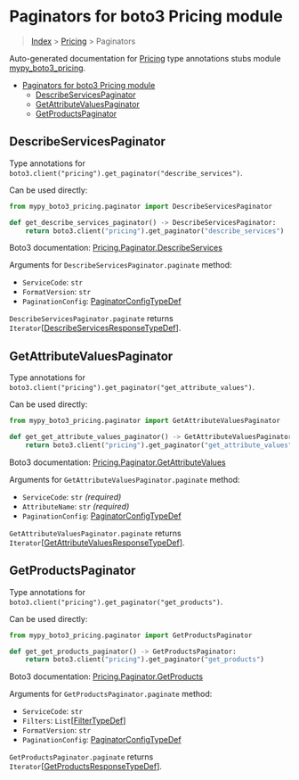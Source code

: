 # Paginators for boto3 Pricing module

> [Index](..) > [Pricing](.) > Paginators

Auto-generated documentation for
[Pricing](https://boto3.amazonaws.com/v1/documentation/api/1.17.77/reference/services/pricing.html#Pricing)
type annotations stubs module
[mypy_boto3_pricing](https://pypi.org/project/mypy-boto3-pricing/).

- [Paginators for boto3 Pricing module](#paginators-for-boto3-pricing-module)
  - [DescribeServicesPaginator](#describeservicespaginator)
  - [GetAttributeValuesPaginator](#getattributevaluespaginator)
  - [GetProductsPaginator](#getproductspaginator)

## DescribeServicesPaginator

Type annotations for
`boto3.client("pricing").get_paginator("describe_services")`.

Can be used directly:

```python
from mypy_boto3_pricing.paginator import DescribeServicesPaginator

def get_describe_services_paginator() -> DescribeServicesPaginator:
    return boto3.client("pricing").get_paginator("describe_services")
```

Boto3 documentation:
[Pricing.Paginator.DescribeServices](https://boto3.amazonaws.com/v1/documentation/api/1.17.77/reference/services/pricing.html#Pricing.Paginator.DescribeServices)

Arguments for `DescribeServicesPaginator.paginate` method:

- `ServiceCode`: `str`
- `FormatVersion`: `str`
- `PaginationConfig`:
  [PaginatorConfigTypeDef](./type_defs.md#paginatorconfigtypedef)

`DescribeServicesPaginator.paginate` returns
`Iterator`\[[DescribeServicesResponseTypeDef](./type_defs.md#describeservicesresponsetypedef)\].

## GetAttributeValuesPaginator

Type annotations for
`boto3.client("pricing").get_paginator("get_attribute_values")`.

Can be used directly:

```python
from mypy_boto3_pricing.paginator import GetAttributeValuesPaginator

def get_get_attribute_values_paginator() -> GetAttributeValuesPaginator:
    return boto3.client("pricing").get_paginator("get_attribute_values")
```

Boto3 documentation:
[Pricing.Paginator.GetAttributeValues](https://boto3.amazonaws.com/v1/documentation/api/1.17.77/reference/services/pricing.html#Pricing.Paginator.GetAttributeValues)

Arguments for `GetAttributeValuesPaginator.paginate` method:

- `ServiceCode`: `str` *(required)*
- `AttributeName`: `str` *(required)*
- `PaginationConfig`:
  [PaginatorConfigTypeDef](./type_defs.md#paginatorconfigtypedef)

`GetAttributeValuesPaginator.paginate` returns
`Iterator`\[[GetAttributeValuesResponseTypeDef](./type_defs.md#getattributevaluesresponsetypedef)\].

## GetProductsPaginator

Type annotations for `boto3.client("pricing").get_paginator("get_products")`.

Can be used directly:

```python
from mypy_boto3_pricing.paginator import GetProductsPaginator

def get_get_products_paginator() -> GetProductsPaginator:
    return boto3.client("pricing").get_paginator("get_products")
```

Boto3 documentation:
[Pricing.Paginator.GetProducts](https://boto3.amazonaws.com/v1/documentation/api/1.17.77/reference/services/pricing.html#Pricing.Paginator.GetProducts)

Arguments for `GetProductsPaginator.paginate` method:

- `ServiceCode`: `str`
- `Filters`: `List`\[[FilterTypeDef](./type_defs.md#filtertypedef)\]
- `FormatVersion`: `str`
- `PaginationConfig`:
  [PaginatorConfigTypeDef](./type_defs.md#paginatorconfigtypedef)

`GetProductsPaginator.paginate` returns
`Iterator`\[[GetProductsResponseTypeDef](./type_defs.md#getproductsresponsetypedef)\].
